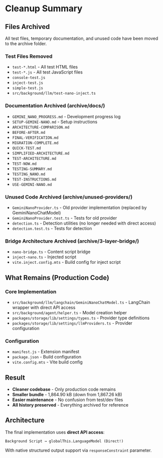 # Cleanup Summary

## Files Archived

All test files, temporary documentation, and unused code have been moved to the archive folder.

### Test Files Removed
- `test-*.html` - All test HTML files
- `test-*.js` - All test JavaScript files
- `console-test.js`
- `inject-test.js`
- `simple-test.js`
- `src/background/llm/test-nano-inject.ts`

### Documentation Archived (archive/docs/)
- `GEMINI_NANO_PROGRESS.md` - Development progress log
- `SETUP-GEMINI-NANO.md` - Setup instructions
- `ARCHITECTURE-COMPARISON.md`
- `BEFORE-AFTER.md`
- `FINAL-VERIFICATION.md`
- `MIGRATION-COMPLETE.md`
- `QUICK-TEST.md`
- `SIMPLIFIED-ARCHITECTURE.md`
- `TEST-ARCHITECTURE.md`
- `TEST-NOW.md`
- `TESTING-SUMMARY.md`
- `TESTING_NANO.md`
- `TEST-INSTRUCTIONS.md`
- `USE-GEMINI-NANO.md`

### Unused Code Archived (archive/unused-providers/)
- `GeminiNanoProvider.ts` - Old provider implementation (replaced by GeminiNanoChatModel)
- `GeminiNanoProvider.test.ts` - Tests for old provider
- `detection.ts` - Detection utilities (no longer needed with direct access)
- `detection.test.ts` - Tests for detection

### Bridge Architecture Archived (archive/3-layer-bridge/)
- `nano-bridge.ts` - Content script bridge
- `inject-nano.ts` - Injected script
- `vite.inject.config.mts` - Build config for inject script

## What Remains (Production Code)

### Core Implementation
- `src/background/llm/langchain/GeminiNanoChatModel.ts` - LangChain wrapper with direct API access
- `src/background/agent/helper.ts` - Model creation helper
- `packages/storage/lib/settings/types.ts` - Provider type definitions
- `packages/storage/lib/settings/llmProviders.ts` - Provider configuration

### Configuration
- `manifest.js` - Extension manifest
- `package.json` - Build configuration
- `vite.config.mts` - Vite build config

## Result

- **Cleaner codebase** - Only production code remains
- **Smaller bundle** - 1,864.90 kB (down from 1,867.26 kB)
- **Easier maintenance** - No confusion from test/dev files
- **All history preserved** - Everything archived for reference

## Architecture

The final implementation uses **direct API access**:

```
Background Script → globalThis.LanguageModel (Direct!)
```

With native structured output support via `responseConstraint` parameter.
